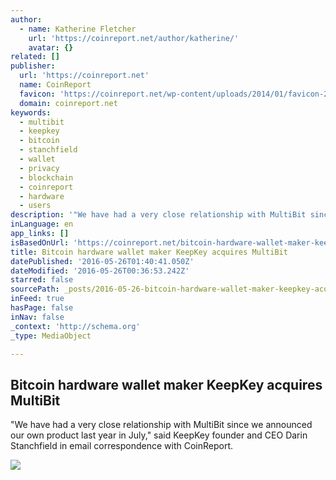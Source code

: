 ```yaml
---
author:
  - name: Katherine Fletcher
    url: 'https://coinreport.net/author/katherine/'
    avatar: {}
related: []
publisher:
  url: 'https://coinreport.net'
  name: CoinReport
  favicon: 'https://coinreport.net/wp-content/uploads/2014/01/favicon-2.ico'
  domain: coinreport.net
keywords:
  - multibit
  - keepkey
  - bitcoin
  - stanchfield
  - wallet
  - privacy
  - blockchain
  - coinreport
  - hardware
  - users
description: '"We have had a very close relationship with MultiBit since we announced our own product last year in July," said KeepKey founder and CEO Darin Stanchfield in email correspondence with CoinReport.'
inLanguage: en
app_links: []
isBasedOnUrl: 'https://coinreport.net/bitcoin-hardware-wallet-maker-keepkey-acquires-multibit/'
title: Bitcoin hardware wallet maker KeepKey acquires MultiBit
datePublished: '2016-05-26T01:40:41.050Z'
dateModified: '2016-05-26T00:36:53.242Z'
starred: false
sourcePath: _posts/2016-05-26-bitcoin-hardware-wallet-maker-keepkey-acquires-multibit.md
inFeed: true
hasPage: false
inNav: false
_context: 'http://schema.org'
_type: MediaObject

---
```

<article style=""><h1>Bitcoin hardware wallet maker KeepKey acquires MultiBit</h1><p>"We have had a very close relationship with MultiBit since we announced our own product last year in July," said KeepKey founder and CEO Darin Stanchfield in email correspondence with CoinReport.</p><img src="https://coinreport.net/wp-content/uploads/2016/05/KeepKey-Logo.png" /></article>